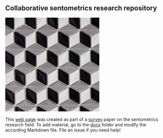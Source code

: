
## Collaborative sentometrics research repository

![logo](docs/logo.png)

This [web page](https://sborms.github.io/econometrics-meets-sentiment) was created as part of a [survey](https://doi.org/10.1111/joes.12370) paper on the sentometrics research field. To add material, go to the [docs](https://github.com/sborms/econometrics-meets-sentiment/tree/master/docs) folder and modify the according Markdown file. File an issue if you need help!

